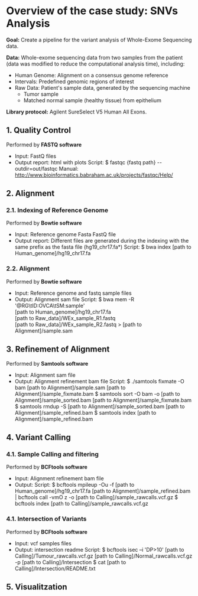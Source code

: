 # Overview of the case study: SNVs Analysis

**Goal:** Create a pipeline for the variant analysis of Whole-Exome Sequencing data.

**Data:** Whole-exome sequencing data from two samples from the patient (data was modified to reduce the computational analysis time), including:
* Human Genome: Alignment on a consensus genome reference
* Intervals: Predefined genomic regions of interest
* Raw Data: Patient's sample data, generated by the sequencing machine
    * Tumor sample
    * Matched normal sample (healthy tissue) from epithelium



**Library protocol:** Agilent SureSelect V5 Human All Exons.

## 1. Quality Control
Performed by **FASTQ software**
* Input: FastQ files
* Output report: html with plots
Script: $ fastqc {fastq path} --outdir=out/fastqc
Manual: http://www.bioinformatics.babraham.ac.uk/projects/fastqc/Help/

## 2. Alignment
### 2.1. Indexing of Reference Genome
Performed by **Bowtie software**
* Input: Reference genome Fasta FastQ file
* Output report: Different files are generated during the indexing with the same prefix as the fasta file (hg19_chr17.fa*)
Script: $ bwa index [path to Human_genome]/hg19_chr17.fa
### 2.2. Alignment
Performed by **Bowtie software**
* Input: Reference genome and fastq sample files
* Output: Alignment sam file
Script: $ bwa mem -R '@RG\tID:OVCA\tSM:sample' \
[path to Human_genome]/hg19_chr17.fa \
[path to Raw_data]/WEx_sample_R1.fastq \
[path to Raw_data]/WEx_sample_R2.fastq > [path to Alignment]/sample.sam

## 3. Refinement of Alignment
Performed by **Samtools software**
* Input: Alignment sam file
* Output: Alignment refinement bam file
Script: 
    $ ./samtools fixmate -O bam [path to Alignment]/sample.sam [path to Alignment]/sample_fixmate.bam
    $ samtools sort -O bam -o [path to Alignment]/sample_sorted.bam [path to Alignment]/sample_fixmate.bam
    $ samtools rmdup -S [path to Alignment]/sample_sorted.bam [path to Alignment]/sample_refined.bam
    $ samtools index [path to Alignment]/sample_refined.bam


## 4. Variant Calling
### 4.1. Sample Calling and filtering
Performed by **BCFtools software**
* Input: Alignment refinement bam file
* Output: 
Script: 
    $ bcftools mpileup -Ou -f [path to Human_genome]/hg19_chr17.fa [path to Alignment]/sample_refined.bam | bcftools call -vmO z -o [path to Calling]/sample_rawcalls.vcf.gz
    $ bcftools index [path to Calling]/sample_rawcalls.vcf.gz
### 4.1. Intersection of Variants
Performed by **BCFtools software**
* Input: vcf samples files
* Output: intersection readme
Script: 
    $ bcftools isec –i 'DP>10' [path to Calling]/Tumour_rawcalls.vcf.gz [path to Calling]/Normal_rawcalls.vcf.gz -p [path to Calling]/Intersection
    $ cat [path to Calling]/Intersection/README.txt

## 5. Visualitzation


